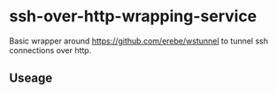 # ssh-over-http-wrapping-service
Basic wrapper around https://github.com/erebe/wstunnel to tunnel ssh connections over http.
## Useage
